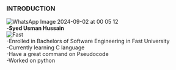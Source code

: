 ### INTRODUCTION
![WhatsApp Image 2024-09-02 at 00 05 12](https://github.com/user-attachments/assets/f73844c8-e603-4bbd-b93a-90dac8c05bd9)\
-**Syed Usman Hussain**\
![Fast](https://github.com/user-attachments/assets/15f553e7-002f-47bc-bab7-a82e7bcdeb6a)\
-Enrolled in Bachelors of Software Engineering in Fast University\
-Currently learning C language\
-Have a great command on Pseudocode\
-Worked on python
